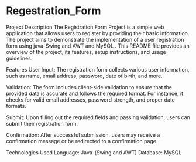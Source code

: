 # Regestration_Form
Project Description
The Registration Form Project is a simple web application that allows users to register by providing their basic information. The project aims to demonstrate the implementation of a user registration form using java-Swing and AWT and MySQL . This README file provides an overview of the project, its features, setup instructions, and usage guidelines.

Features
User Input: The registration form collects various user information, such as name, email address, password, date of birth, and more.

Validation: The form includes client-side validation to ensure that the provided data is accurate and follows the required format. For instance, it checks for valid email addresses, password strength, and proper date formats.

Submit: Upon filling out the required fields and passing validation, users can submit their registration form.

Confirmation: After successful submission, users may receive a confirmation message or be redirected to a confirmation page.

Technologies Used
Language: Java-(Swing and AWT)
Database: MySQL
